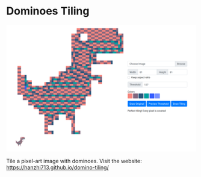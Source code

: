 # Dominoes Tiling

![demo](demo.png)

Tile a pixel-art image with dominoes. Visit the website: https://hanzhi713.github.io/domino-tiling/